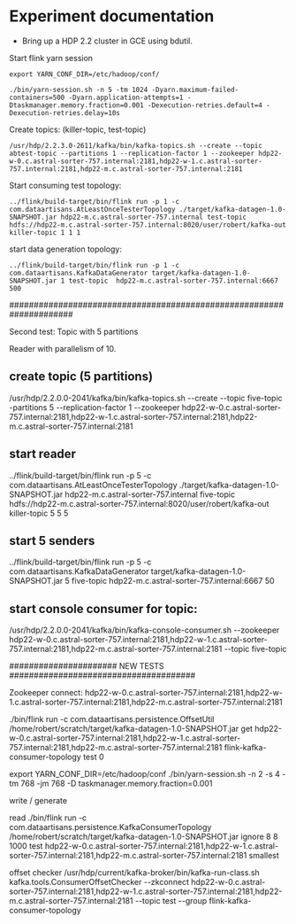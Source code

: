 # Experiment documentation

- Bring up a HDP 2.2 cluster in GCE using bdutil.



Start flink yarn session

```
export YARN_CONF_DIR=/etc/hadoop/conf/

./bin/yarn-session.sh -n 5 -tm 1024 -Dyarn.maximum-failed-containers=500 -Dyarn.application-attempts=1 -Dtaskmanager.memory.fraction=0.001 -Dexecution-retries.default=4 -Dexecution-retries.delay=10s

```

Create topics: (killer-topic, test-topic)
```
/usr/hdp/2.2.3.0-2611/kafka/bin/kafka-topics.sh --create --topic abtest-topic --partitions 1 --replication-factor 1 --zookeeper hdp22-w-0.c.astral-sorter-757.internal:2181,hdp22-w-1.c.astral-sorter-757.internal:2181,hdp22-m.c.astral-sorter-757.internal:2181

```


Start consuming test topology:
```
../flink/build-target/bin/flink run -p 1 -c com.dataartisans.AtLeastOnceTesterTopology ./target/kafka-datagen-1.0-SNAPSHOT.jar hdp22-m.c.astral-sorter-757.internal test-topic hdfs://hdp22-m.c.astral-sorter-757.internal:8020/user/robert/kafka-out killer-topic 1 1 1
```

start data generation topology:

```
../flink/build-target/bin/flink run -p 1 -c com.dataartisans.KafkaDataGenerator target/kafka-datagen-1.0-SNAPSHOT.jar 1 test-topic  hdp22-m.c.astral-sorter-757.internal:6667 500
```


#####################################################################

Second test:
Topic with 5 partitions

Reader with parallelism of 10.

## create topic (5 partitions)
/usr/hdp/2.2.0.0-2041/kafka/bin/kafka-topics.sh --create --topic five-topic -partitions 5 --replication-factor 1 --zookeeper hdp22-w-0.c.astral-sorter-757.internal:2181,hdp22-w-1.c.astral-sorter-757.internal:2181,hdp22-m.c.astral-sorter-757.internal:2181


## start reader
../flink/build-target/bin/flink run -p 5 -c com.dataartisans.AtLeastOnceTesterTopology ./target/kafka-datagen-1.0-SNAPSHOT.jar hdp22-m.c.astral-sorter-757.internal five-topic hdfs://hdp22-m.c.astral-sorter-757.internal:8020/user/robert/kafka-out killer-topic 5 5 5

## start 5 senders

../flink/build-target/bin/flink run -p 5 -c com.dataartisans.KafkaDataGenerator target/kafka-datagen-1.0-SNAPSHOT.jar 5 five-topic  hdp22-m.c.astral-sorter-757.internal:6667 50


## start console consumer for topic:
/usr/hdp/2.2.0.0-2041/kafka/bin/kafka-console-consumer.sh --zookeeper hdp22-w-0.c.astral-sorter-757.internal:2181,hdp22-w-1.c.astral-sorter-757.internal:2181,hdp22-m.c.astral-sorter-757.internal:2181 --topic five-topic


###################### NEW TESTS ######################################

Zookeeper connect: hdp22-w-0.c.astral-sorter-757.internal:2181,hdp22-w-1.c.astral-sorter-757.internal:2181,hdp22-m.c.astral-sorter-757.internal:2181


./bin/flink run -c com.dataartisans.persistence.OffsetUtil /home/robert/scratch/target/kafka-datagen-1.0-SNAPSHOT.jar get hdp22-w-0.c.astral-sorter-757.internal:2181,hdp22-w-1.c.astral-sorter-757.internal:2181,hdp22-m.c.astral-sorter-757.internal:2181 flink-kafka-consumer-topology test 0

export YARN_CONF_DIR=/etc/hadoop/conf
./bin/yarn-session.sh -n 2 -s 4 -tm 768 -jm 768 -D taskmanager.memory.fraction=0.001


write / generate

read 
./bin/flink run -c com.dataartisans.persistence.KafkaConsumerTopology /home/robert/scratch/target/kafka-datagen-1.0-SNAPSHOT.jar ignore 8 8 1000 test hdp22-w-0.c.astral-sorter-757.internal:2181,hdp22-w-1.c.astral-sorter-757.internal:2181,hdp22-m.c.astral-sorter-757.internal:2181 smallest

offset checker
/usr/hdp/current/kafka-broker/bin/kafka-run-class.sh kafka.tools.ConsumerOffsetChecker --zkconnect hdp22-w-0.c.astral-sorter-757.internal:2181,hdp22-w-1.c.astral-sorter-757.internal:2181,hdp22-m.c.astral-sorter-757.internal:2181 --topic test --group flink-kafka-consumer-topology
